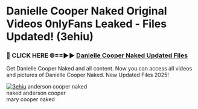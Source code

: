 # Danielle Cooper Naked Original Videos 0nlyFans Leaked - Files Updated! (3ehiu)

<h3>🔴 CLICK HERE 🌐==►► <a href="https://tinyurl.com/up5wt9bj" rel="nofollow">Danielle Cooper Naked Updated Files</a></h3>

Get Danielle Cooper Naked and all content. Now you can access all videos and pictures of Danielle Cooper Naked. New Updated Files 2025!

[![3ehiu](https://i.imgur.com/ABiUzMV.gif)](https://tinyurl.com/up5wt9bj)
anderson cooper naked<br>
naked anderson cooper<br>
mary cooper naked